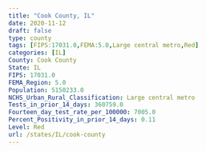 ```yaml
---
title: "Cook County, IL"
date: 2020-11-12
draft: false
type: county
tags: [FIPS:17031.0,FEMA:5.0,Large central metro,Red]
categories: [IL]
County: Cook County
State: IL
FIPS: 17031.0
FEMA_Region: 5.0
Population: 5150233.0
NCHS_Urban_Rural_Classification: Large central metro
Tests_in_prior_14_days: 360759.0
Fourteen_day_test_rate_per_100000: 7005.0
Percent_Positivity_in_prior_14_days: 0.11
Level: Red
url: /states/IL/cook-county
---
```



